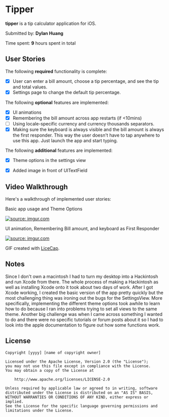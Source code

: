 # Tipper

**tipper** is a tip calculator application for iOS.

Submitted by: **Dylan Huang**

Time spent: **9** hours spent in total

## User Stories

The following **required** functionality is complete:

* [x] User can enter a bill amount, choose a tip percentage, and see the tip and total values.
* [x] Settings page to change the default tip percentage.

The following **optional** features are implemented:
* [x] UI animations
* [x] Remembering the bill amount across app restarts (if <10mins)
* [ ] Using locale-specific currency and currency thousands separators.
* [x] Making sure the keyboard is always visible and the bill amount is always the first responder. This way the user doesn't have to tap anywhere to use this app. Just launch the app and start typing.

The following **additional** features are implemented:

- [x] Theme options in the settings view
- [x] Added image in front of UITextField


## Video Walkthrough 

Here's a walkthrough of implemented user stories:

Basic app usage and Theme Options

<a href="http://imgur.com/hszhHN4"><img src="http://i.imgur.com/hszhHN4.gif" title="source: imgur.com" /></a>

UI animation, Remembering Bill amount, and keyboard as First Responder

<a href="http://imgur.com/YMsRMdG"><img src="http://i.imgur.com/YMsRMdG.gif" title="source: imgur.com" /></a>

GIF created with [LiceCap](http://www.cockos.com/licecap/).

## Notes

Since I don't own a macintosh I had to turn my desktop into a Hackintosh and run Xcode from there. The whole process of making a Hackintosh as well as installing Xcode onto it took about two days of work. After I got Xcode working, I created the basic version of the app pretty quickly but the most challenging thing was ironing out the bugs for the SettingsView. More specifically, implementing the different theme options took awhile to learn how to do because I ran into problems trying to set all views to the same theme. Another big challenge was when I came across something I wanted to do and there were no specific tutorials or forum posts about it so I had to look into the apple documentation to figure out how some functions work.

## License

    Copyright [yyyy] [name of copyright owner]

    Licensed under the Apache License, Version 2.0 (the "License");
    you may not use this file except in compliance with the License.
    You may obtain a copy of the License at

        http://www.apache.org/licenses/LICENSE-2.0

    Unless required by applicable law or agreed to in writing, software
    distributed under the License is distributed on an "AS IS" BASIS,
    WITHOUT WARRANTIES OR CONDITIONS OF ANY KIND, either express or implied.
    See the License for the specific language governing permissions and
    limitations under the License.
